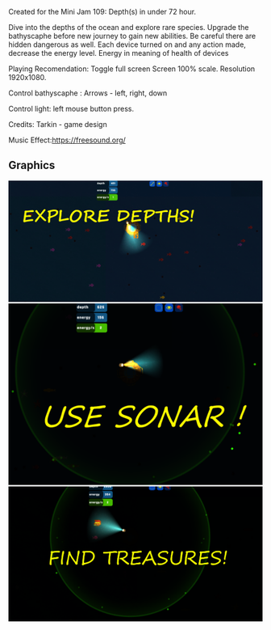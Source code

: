 Created for the Mini Jam 109: Depth(s) in under 72 hour.

Dive into the depths of the ocean and explore rare species. Upgrade the bathyscaphe before new journey to gain new abilities. Be careful there are hidden dangerous as well. Each device turned on and any action made, decrease the energy level. Energy in meaning of health of devices

Playing Recomendation: Toggle full screen Screen 100% scale. Resolution 1920x1080.

Control bathyscaphe : Arrows - left, right, down

Control light: left mouse button press.

Credits: Tarkin - game design

Music Effect:https://freesound.org/


## Graphics

![s1](./Assets/Screens/explore.png)
![s2](./Assets/Screens/sonar.png)
![s2](./Assets/Screens/treasure.png)